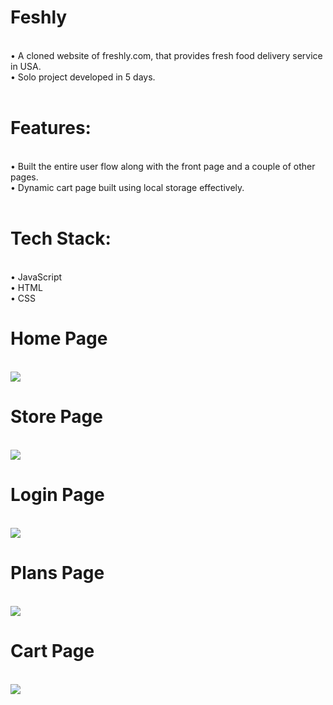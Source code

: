 <h1>Feshly</h1><br>
• A cloned website of freshly.com, that provides fresh food delivery service in USA. <br>
• Solo project developed in 5 days.
<br>
<br>
<h1>Features:</h1><br>
• Built the entire user flow along with the front page and a couple of other pages. <br>
• Dynamic cart page built using local storage effectively.
<br>
<br>
<h1>Tech Stack:</h1> <br>
• JavaScript <br>
• HTML <br>
• CSS <br>

<h1>Home Page</h1>

<br>
<img src="https://user-images.githubusercontent.com/93468404/165933200-93824979-f3cb-4c95-a3e1-79ce09e49f0d.png">
<br>

<h1>Store Page</h1>

<br>

<img src="https://user-images.githubusercontent.com/93468404/165933421-5b5707a6-3e9a-4b77-87fe-2d633af5292a.png">
<br>

<h1>Login Page</h1>

<br>

<img src="https://user-images.githubusercontent.com/93468404/165933827-559d0aa9-78c3-429e-b372-c4fb9716b9ed.png">
<br>

<h1>Plans Page</h1>

<br>
<img src="https://user-images.githubusercontent.com/93468404/165933249-5e64814e-5eec-451a-a246-bb5362f08f65.png">
<br>

<h1>Cart Page</h1>
<br>
<img src="https://user-images.githubusercontent.com/93468404/165933963-58e835a4-d293-469a-b080-4de38f072c92.png">
<br>
<br>

